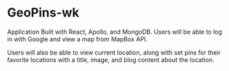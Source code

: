 # GeoPins-wk

Application Built with React, Apollo, and MongoDB.
Users will be able to log in with Google and view a map from MapBox API.

Users will also be able to view current location, along with set pins for their favorite locations with a title, image, and blog content about the location.
